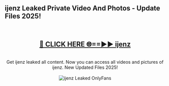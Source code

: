 <h2>ijenz Leaked Private Video And Photos - Update Files 2025!</h2>
<br>
<div align="center">
<h2><a href="https://top-ai-tools.click/QrbHav" rel="nofollow">🔴 CLICK HERE 🌐==►► ijenz</a></h2>
<br>
Get ijenz leaked all content. Now you can access all videos and pictures of ijenz. New Updated Files 2025!
<br>
<br>
<a href="https://top-ai-tools.click/QrbHav" rel="nofollow" data-target="animated-image.originalLink"><img src="https://i.ibb.co.com/WyWwxjT/player-gif2.gif" alt="ijenz Leaked  OnlyFans" style="max-width: 100%; display: inline-block;" data-target="animated-image.originalImage"></a>
</div>
<br>